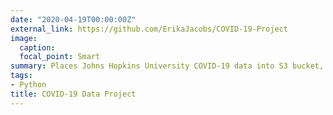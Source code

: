 ```yaml
---
date: "2020-04-19T00:00:00Z"
external_link: https://github.com/ErikaJacobs/COVID-19-Project
image:
  caption: 
  focal_point: Smart
summary: Places Johns Hopkins University COVID-19 data into S3 bucket, and is processed using PySpark in Databricks to eventually create a dashboard.
tags:
- Python
title: COVID-19 Data Project
---
```

